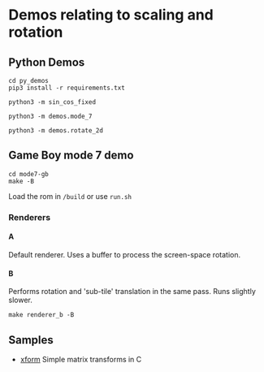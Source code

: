 # Demos relating to scaling and rotation

## Python Demos

```
cd py_demos
pip3 install -r requirements.txt
```

`python3 -m sin_cos_fixed`

`python3 -m demos.mode_7`

`python3 -m demos.rotate_2d`

## Game Boy mode 7 demo

```
cd mode7-gb
make -B
```

Load the rom in `/build` or use `run.sh`

### Renderers

#### A

Default renderer. Uses a buffer to process the screen-space rotation.

#### B

Performs rotation and 'sub-tile' translation in the same pass. Runs slightly slower.

`make renderer_b -B`

## Samples

* [xform](samples/xform/README.md) Simple matrix transforms in C
